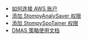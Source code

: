 - [如何连接 AWS 账户](connect-aws-account.md)
- [添加 StompyAnalySaver 权限](get-stompyanalysaver-permission.md)
- [添加 StompySpoTainer 权限](get-stompyspotainer-permission.md)
- [DMAS 策略使用文档](DMAS-documentaion.md)
